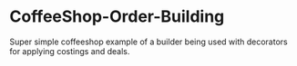 # CoffeeShop-Order-Building
Super simple coffeeshop example of a builder being used with decorators for applying costings and deals.
